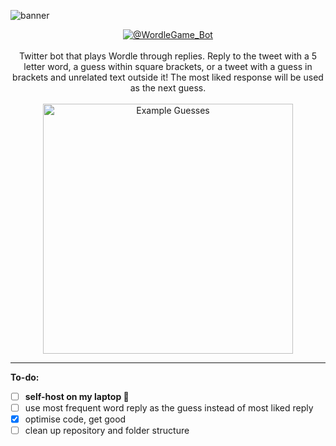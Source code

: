 ![banner](https://i.imgur.com/cMUWECu.png)

<div align="center">
      <a href="https://twitter.com/wordlegame_bot">
            <img src="https://img.shields.io/badge/Twitter-%40WordleGame__Bot-blue" alt="@WordleGame_Bot">
      </a>
      <br>
      <br>
      Twitter bot that plays Wordle through replies. Reply to the tweet with a 5 letter word, a guess within square brackets, or a tweet with a guess in brackets and unrelated text outside it! The most liked response will be used as the next guess.
      <br>
      <br>
      <img src="https://pbs.twimg.com/media/FOy0crtX0AEnjDb?format=jpg&name=medium" alt="Example Guesses" width="400">
</div>



***

**To-do:**
 - [ ] **self-host on my laptop 🚨**
 - [ ] use most frequent word reply as the guess instead of most liked reply
 - [x] optimise code, get good
 - [ ] clean up repository and folder structure
